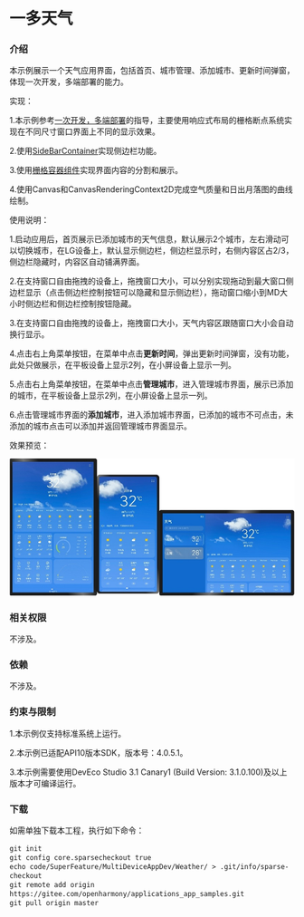 # 一多天气

### 介绍

本示例展示一个天气应用界面，包括首页、城市管理、添加城市、更新时间弹窗，体现一次开发，多端部署的能力。

实现：

1.本示例参考[一次开发，多端部署](https://gitee.com/openharmony/docs/tree/master/zh-cn/application-dev/key-features/multi-device-app-dev)的指导，主要使用响应式布局的栅格断点系统实现在不同尺寸窗口界面上不同的显示效果。

2.使用[SideBarContainer](https://gitee.com/openharmony/docs/blob/master/zh-cn/application-dev/reference/arkui-ts/ts-container-sidebarcontainer.md)实现侧边栏功能。

3.使用[栅格容器组件](https://gitee.com/openharmony/docs/blob/master/zh-cn/application-dev/reference/arkui-ts/ts-container-gridrow.md)实现界面内容的分割和展示。

4.使用Canvas和CanvasRenderingContext2D完成空气质量和日出月落图的曲线绘制。

使用说明：

1.启动应用后，首页展示已添加城市的天气信息，默认展示2个城市，左右滑动可以切换城市，在LG设备上，默认显示侧边栏，侧边栏显示时，右侧内容区占2/3，侧边栏隐藏时，内容区自动铺满界面。

2.在支持窗口自由拖拽的设备上，拖拽窗口大小，可以分别实现拖动到最大窗口侧边栏显示（点击侧边栏控制按钮可以隐藏和显示侧边栏），拖动窗口缩小到MD大小时侧边栏和侧边栏控制按钮隐藏。

3.在支持窗口自由拖拽的设备上，拖拽窗口大小，天气内容区跟随窗口大小会自动换行显示。

4.点击右上角菜单按钮，在菜单中点击**更新时间**，弹出更新时间弹窗，没有功能，此处只做展示，在平板设备上显示2列，在小屏设备上显示一列。

5.点击右上角菜单按钮，在菜单中点击**管理城市**，进入管理城市界面，展示已添加的城市，在平板设备上显示2列，在小屏设备上显示一列。

6.点击管理城市界面的**添加城市**，进入添加城市界面，已添加的城市不可点击，未添加的城市点击可以添加并返回管理城市界面显示。

效果预览：

![home](./screenshots/devices/zh/home.png)

### 相关权限

不涉及。

### 依赖

不涉及。

###  约束与限制

1.本示例仅支持标准系统上运行。

2.本示例已适配API10版本SDK，版本号：4.0.5.1。

3.本示例需要使用DevEco Studio 3.1 Canary1 (Build Version: 3.1.0.100)及以上版本才可编译运行。

### 下载

如需单独下载本工程，执行如下命令：
```
git init
git config core.sparsecheckout true
echo code/SuperFeature/MultiDeviceAppDev/Weather/ > .git/info/sparse-checkout
git remote add origin https://gitee.com/openharmony/applications_app_samples.git
git pull origin master
```